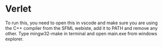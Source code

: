 # Verlet

To run this, you need to open this in vscode and make sure you are using the C++ compiler from the SFML webiste, add it to PATH and remove any other. 
Type mingw32-make in terminal and open main.exe from windows explorer.